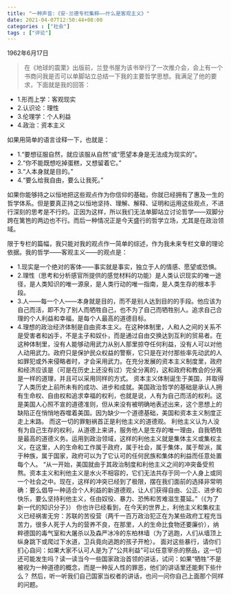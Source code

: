 ```yaml
---
title: "一种声音:《安·兰德专栏集粹——什么是客观主义》"
date: 2021-04-07T12:50:44+08:00
categories : ["社会"]
tags : ["评论"]
---
```

1962年6月17日

> 在《地球的震栗》出版前，兰登书屋为该书举行了一次推介会，会上有一个书商问我是否可以单脚站立总结一下我的主要哲学思想。我满足了他的要求，下面就是我的回答：
- 1.形而上学：客观现实
- 2.认识论：理性
- 3.伦理学：个人利益
- 4.政治：资本主义

如果用简单的语言诠释一下，也就是：
- 1.“要想征服自然，就应该服从自然”或“愿望本身是无法成为现实的”。
- 2.“你不能既想吃掉蛋糕，又想留着它。”
- 3.“人本身就是目的。”
- 4.“要么给我自由，要么让我死。”

如果你能够持之以恒地把这些观点作为你信仰的基础，你就已经拥有了惠及一生的哲学体系。但是要真正持之以恒地坚持、理解、解释、证明和运用这些观点，不进行深刻的思考是不行的。正因为这样，所以我们无法单脚站立讨论哲学——双脚分跨在篱笆的两边也不行。而后一种情况正是今天盛行的哲学立场，尤其是在政治领域。

限于专栏的篇幅，我只能对我的观点作一简单的综述，作为我未来专栏文章的理论依据。我的哲学——客观主义——的观点是：
- 1.现实是一个绝对的客体——事实就是事实，独立于人的情感、愿望或恐惧。
- 2.理性（思考和分析感官所提供的感觉材料的功能）是人类认识现实的唯一途径，是人类知识的唯一源泉，是人类行动的唯一指南，是人类生存的根本手段。
- 3.人——每一个人——本身就是目的，而不是别人达到目的的手段。他应该为自己而活，即不为了别人而牺牲自己，也不为了自己而牺牲别人。追求自己合理的个人利益和幸福，是每个人最高的道德目标。
- 4.理想的政治经济体制是自由资本主义。在这种体制里，人和人之间的关系不是受害者和凶手，不是主子和奴仆，而是通过自由交换达到互利的贸易者。在这种体制里，没有人能够动用武力从别人那里掠夺任何利益，没有人可以对他人动用武力。政府只是保护民众权益的警察，它只是在对付那些率先动武的人如罪犯或外来侵略者时，才会采用武力。在充分发展的资本主义制度里，政府和经济应该是（可是在历史上还没有过）完全分离的，这和政府和教会的分离是一样的道理，并且可以采用同样的方式。
资本主义体制诞生于美国，并取得了人类历史上前所未有的成功、进步和成就。美国政治哲学的基础是承认人拥有生命权、自由权和追求幸福的权利，也就是说，人有为自己而活的权利。这是美国人心照不宣的道德准则，但从来没有被明确地表述出来，这个思想上的缺陷正在悄悄地吞噬着美国。因为缺少一个道德基础，美国和资本主义制度正走上末路。
而这一切的罪魁祸首正是利他主义的道德观。
利他主义认为人没有为自己生存的权利，从道德上来讲，服务他人是生存的唯一理由，自我牺牲是最高的道德义务。运用到政治领域，这样的利他主义就是集体主义或集权主义，在这里，人的生命和工作属于政府，属于社会，属于集体，属于帮派，属于种族，属于国家，政府可以为了它认可的任何民族和集体的利益而任意处置每个人。
“从一开始，美国就由于其政治制度和利他主义之间的冲突备受煎熬。资本主义和利他主义是水火不相容的，它们无法共存于同一个人身上或同一个社会之中。现在，这样的冲突已经到了极限，摆在我们面前的选择非常明确：要么倡导一种适合个人利益的新道德观，让人们获得自由、公正、进步和快乐，要么坚持利他主义，任由奴役、暴力、恐怖和苦难滋生蔓延。”（《为了新一代的知识分子》）
你也许已经看到，在今天的世界上，利他主义和集权主义已经祸害无穷：苏联的苦役营（两千一百万政治犯正在为某些政府工程充当苦力，很多人死于人为的营养不良，在那里，人的生命比食物还要廉价），纳粹德国的毒气室和大屠杀以及森严冰冷的东柏林墙（为了逃跑，人们从墙顶上纵身跳下或爬过下水道，卫兵竟向逃跑的孩子开枪）。
面对这些暴行，请你们扪心自问：如果大家不认可人是为了“公共利益”可以任意宰杀的祭品，这一切还可能发生吗？读一读当今一些国家政治首领的讲话，试问：如果“牺牲”不是被视为一种道德的概念，而是一种反人性的罪恶，他们的讲话里还能剩下些什么？
然后，听一听我们自己国家当权者的讲话，也问一问你自己上面那个同样的问题。
